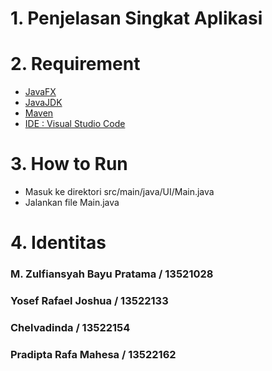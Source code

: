 # 1. Penjelasan Singkat Aplikasi 

# 2. Requirement 
* [JavaFX](https://gluonhq.com/products/javafx/)
* [JavaJDK](https://jdk.java.net/22/)
* [Maven](https://maven.apache.org/download.cgi)
* [IDE : Visual Studio Code](https://code.visualstudio.com/download)

# 3. How to Run 
* Masuk ke direktori src/main/java/UI/Main.java
* Jalankan file Main.java

# 4. Identitas
### M. Zulfiansyah Bayu Pratama / 13521028
### Yosef Rafael Joshua / 13522133 
### Chelvadinda / 13522154 
### Pradipta Rafa Mahesa / 13522162


